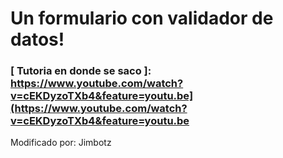 # Un formulario con validador de datos!
### [ Tutoria en donde se saco ]: https://www.youtube.com/watch?v=cEKDyzoTXb4&feature=youtu.be](https://www.youtube.com/watch?v=cEKDyzoTXb4&feature=youtu.be

Modificado por: Jimbotz
